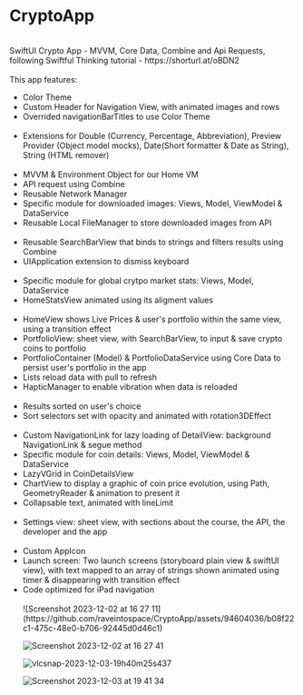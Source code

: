 # CryptoApp
<br/>
SwiftUI Crypto App - MVVM, Core Data, Combine and Api Requests, following Swiftful Thinking tutorial - https://shorturl.at/oBDN2
<br/>
<br/>
This app features: 
<ul>
<li>Color Theme</li>
<li>Custom Header for Navigation View, with animated images and rows</li>
<li>Overrided navigationBarTitles to use Color Theme</li>
<br/>
<li>Extensions for Double (Currency, Percentage, Abbreviation), Preview Provider (Object model mocks), Date(Short formatter & Date as String), String (HTML remover)</li>
<br/>
<li>MVVM & Environment Object for our Home VM</li>
<li>API request using Combine</li>
<li>Reusable Network Manager</li>
<li>Specific module for downloaded images: Views, Model, ViewModel & DataService</li>
<li>Reusable Local FileManager to store downloaded images from API</li>
<br/>
<li>Reusable SearchBarView that binds to strings and filters results using Combine</li>
<li>UIApplication extension to dismiss keyboard</li>
<br/>
<li>Specific module for global crytpo market stats: Views, Model, DataService</li>
<li>HomeStatsView animated using its aligment values</li>
<br/>
<li>HomeView shows Live Prices & user's portfolio within the same view, using a transition effect</li>
<li>PortfolioView: sheet view, with SearchBarView, to input & save crypto coins to portfolio</li>
<li>PortfolioContainer (Model) & PortfolioDataService using Core Data to persist user's portfolio in the app</li>
<li>Lists reload data with pull to refresh</li>
<li>HapticManager to enable vibration when data is reloaded</li>
<br/>
<li>Results sorted on user's choice</li>
<li>Sort selectors set with opacity and animated with rotation3DEffect</li>
<br/>
<li>Custom NavigationLink for lazy loading of DetailView: background NavigationLink & segue method</li>
<li>Specific module for coin details: Views, Model, ViewModel & DataService</li>
<li>LazyVGrid in CoinDetailsView</li>
<li>ChartView to display a graphic of coin price evolution, using Path, GeometryReader & animation to present it</li>
<li>Collapsable text, animated with lineLimit</li>
<br/>
<li>Settings view: sheet view, with sections about the course, the API, the developer and the app</li>
<br/>
<li>Custom AppIcon</li>
<li>Launch screen: Two launch screens (storyboard plain view & swiftUI view), with text mapped to an array of strings shown animated using timer & disappearing with transition effect</li>
<li>Code optimized for iPad navigation</li>
<br/>
![Screenshot 2023-12-02 at 16 27 11](https://github.com/raveintospace/CryptoApp/assets/94604036/b08f22c1-475c-48e0-b706-92445d0d46c1)

![Screenshot 2023-12-02 at 16 27 41](https://github.com/raveintospace/CryptoApp/assets/94604036/6e4cc74b-d6e3-4951-9f07-289c47bab632)

![vlcsnap-2023-12-03-19h40m25s437](https://github.com/raveintospace/CryptoApp/assets/94604036/cd6cfbe1-cd01-4d08-851f-7b563f16b8d9)

![Screenshot 2023-12-03 at 19 41 34](https://github.com/raveintospace/CryptoApp/assets/94604036/2d968b1e-c0e7-4752-82d0-4114bcd9a165)

